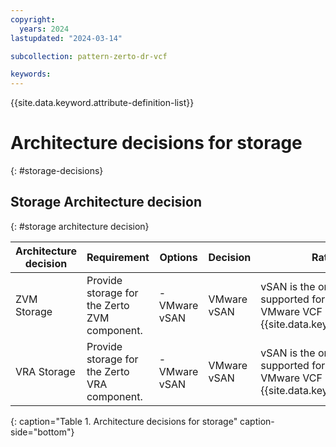 ```yaml
---
copyright:
  years: 2024
lastupdated: "2024-03-14"

subcollection: pattern-zerto-dr-vcf

keywords:
---
```

{{site.data.keyword.attribute-definition-list}}

# Architecture decisions for storage
{: #storage-decisions}

## Storage Architecture decision
{: #storage architecture decision}

| **Architecture decision**                                                 | **Requirement**                        | **Options** | **Decision** | **Rationale**                                                              |
| ------------------------------------------------------------------------------- | -------------------------------------------- | ----------------- | ------------------ | -------------------------------------------------------------------------------- |
| ZVM Storage                                                                     | Provide storage for the Zerto ZVM component. | - VMware vSAN       | VMware vSAN        | vSAN is the only storage that is supported for datastores in VMware VCF on {{site.data.keyword.vpc_short}} |
| VRA Storage                                                                     | Provide storage for the Zerto VRA component. | - VMware vSAN       | VMware vSAN        | vSAN is the only storage that is supported for datastores in VMware VCF on {{site.data.keyword.vpc_short}} |
{: caption="Table 1. Architecture decisions for storage" caption-side="bottom"}
